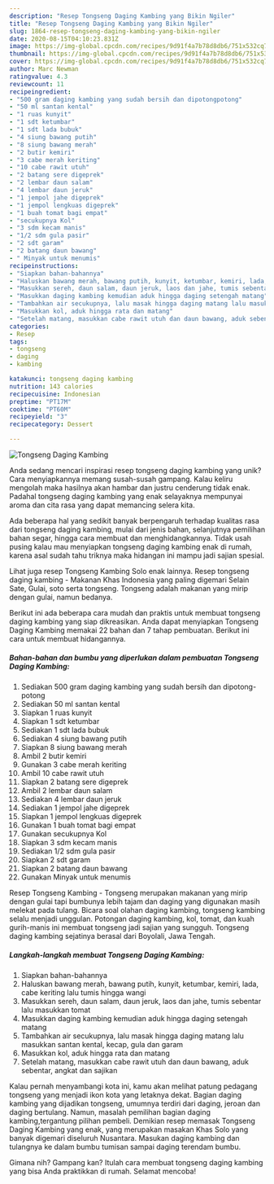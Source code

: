 ```yaml
---
description: "Resep Tongseng Daging Kambing yang Bikin Ngiler"
title: "Resep Tongseng Daging Kambing yang Bikin Ngiler"
slug: 1864-resep-tongseng-daging-kambing-yang-bikin-ngiler
date: 2020-08-15T04:10:23.831Z
image: https://img-global.cpcdn.com/recipes/9d91f4a7b78d8db6/751x532cq70/tongseng-daging-kambing-foto-resep-utama.jpg
thumbnail: https://img-global.cpcdn.com/recipes/9d91f4a7b78d8db6/751x532cq70/tongseng-daging-kambing-foto-resep-utama.jpg
cover: https://img-global.cpcdn.com/recipes/9d91f4a7b78d8db6/751x532cq70/tongseng-daging-kambing-foto-resep-utama.jpg
author: Marc Newman
ratingvalue: 4.3
reviewcount: 11
recipeingredient:
- "500 gram daging kambing yang sudah bersih dan dipotongpotong"
- "50 ml santan kental"
- "1 ruas kunyit"
- "1 sdt ketumbar"
- "1 sdt lada bubuk"
- "4 siung bawang putih"
- "8 siung bawang merah"
- "2 butir kemiri"
- "3 cabe merah keriting"
- "10 cabe rawit utuh"
- "2 batang sere digeprek"
- "2 lembar daun salam"
- "4 lembar daun jeruk"
- "1 jempol jahe digeprek"
- "1 jempol lengkuas digeprek"
- "1 buah tomat bagi empat"
- "secukupnya Kol"
- "3 sdm kecam manis"
- "1/2 sdm gula pasir"
- "2 sdt garam"
- "2 batang daun bawang"
- " Minyak untuk menumis"
recipeinstructions:
- "Siapkan bahan-bahannya"
- "Haluskan bawang merah, bawang putih, kunyit, ketumbar, kemiri, lada, cabe keriting lalu tumis hingga wangi"
- "Masukkan sereh, daun salam, daun jeruk, laos dan jahe, tumis sebentar lalu masukkan tomat"
- "Masukkan daging kambing kemudian aduk hingga daging setengah matang"
- "Tambahkan air secukupnya, lalu masak hingga daging matang lalu masukkan santan kental, kecap, gula dan garam"
- "Masukkan kol, aduk hingga rata dan matang"
- "Setelah matang, masukkan cabe rawit utuh dan daun bawang, aduk sebentar, angkat dan sajikan"
categories:
- Resep
tags:
- tongseng
- daging
- kambing

katakunci: tongseng daging kambing 
nutrition: 143 calories
recipecuisine: Indonesian
preptime: "PT17M"
cooktime: "PT60M"
recipeyield: "3"
recipecategory: Dessert

---
```



![Tongseng Daging Kambing](https://img-global.cpcdn.com/recipes/9d91f4a7b78d8db6/751x532cq70/tongseng-daging-kambing-foto-resep-utama.jpg)

Anda sedang mencari inspirasi resep tongseng daging kambing yang unik? Cara menyiapkannya memang susah-susah gampang. Kalau keliru mengolah maka hasilnya akan hambar dan justru cenderung tidak enak. Padahal tongseng daging kambing yang enak selayaknya mempunyai aroma dan cita rasa yang dapat memancing selera kita.

Ada beberapa hal yang sedikit banyak berpengaruh terhadap kualitas rasa dari tongseng daging kambing, mulai dari jenis bahan, selanjutnya pemilihan bahan segar, hingga cara membuat dan menghidangkannya. Tidak usah pusing kalau mau menyiapkan tongseng daging kambing enak di rumah, karena asal sudah tahu triknya maka hidangan ini mampu jadi sajian spesial.

Lihat juga resep Tongseng Kambing Solo enak lainnya. Resep tongseng daging kambing - Makanan Khas Indonesia yang paling digemari Selain Sate, Gulai, soto serta tongseng. Tongseng adalah makanan yang mirip dengan gulai, namun bedanya.


Berikut ini ada beberapa cara mudah dan praktis untuk membuat tongseng daging kambing yang siap dikreasikan. Anda dapat menyiapkan Tongseng Daging Kambing memakai 22 bahan dan 7 tahap pembuatan. Berikut ini cara untuk membuat hidangannya.

<!--inarticleads1-->

##### Bahan-bahan dan bumbu yang diperlukan dalam pembuatan Tongseng Daging Kambing:

1. Sediakan 500 gram daging kambing yang sudah bersih dan dipotong-potong
1. Sediakan 50 ml santan kental
1. Siapkan 1 ruas kunyit
1. Siapkan 1 sdt ketumbar
1. Sediakan 1 sdt lada bubuk
1. Sediakan 4 siung bawang putih
1. Siapkan 8 siung bawang merah
1. Ambil 2 butir kemiri
1. Gunakan 3 cabe merah keriting
1. Ambil 10 cabe rawit utuh
1. Siapkan 2 batang sere digeprek
1. Ambil 2 lembar daun salam
1. Sediakan 4 lembar daun jeruk
1. Sediakan 1 jempol jahe digeprek
1. Siapkan 1 jempol lengkuas digeprek
1. Gunakan 1 buah tomat bagi empat
1. Gunakan secukupnya Kol
1. Siapkan 3 sdm kecam manis
1. Sediakan 1/2 sdm gula pasir
1. Siapkan 2 sdt garam
1. Siapkan 2 batang daun bawang
1. Gunakan  Minyak untuk menumis


Resep Tongseng Kambing - Tongseng merupakan makanan yang mirip dengan gulai tapi bumbunya lebih tajam dan daging yang digunakan masih melekat pada tulang. Bicara soal olahan daging kambing, tongseng kambing selalu menjadi unggulan. Potongan daging kambing, kol, tomat, dan kuah gurih-manis ini membuat tongseng jadi sajian yang sungguh. Tongseng daging kambing sejatinya berasal dari Boyolali, Jawa Tengah. 

<!--inarticleads2-->

##### Langkah-langkah membuat Tongseng Daging Kambing:

1. Siapkan bahan-bahannya
1. Haluskan bawang merah, bawang putih, kunyit, ketumbar, kemiri, lada, cabe keriting lalu tumis hingga wangi
1. Masukkan sereh, daun salam, daun jeruk, laos dan jahe, tumis sebentar lalu masukkan tomat
1. Masukkan daging kambing kemudian aduk hingga daging setengah matang
1. Tambahkan air secukupnya, lalu masak hingga daging matang lalu masukkan santan kental, kecap, gula dan garam
1. Masukkan kol, aduk hingga rata dan matang
1. Setelah matang, masukkan cabe rawit utuh dan daun bawang, aduk sebentar, angkat dan sajikan


Kalau pernah menyambangi kota ini, kamu akan melihat patung pedagang tongseng yang menjadi ikon kota yang letaknya dekat. Bagian daging kambing yang dijadikan tongseng, umumnya terdiri dari daging, jeroan dan daging bertulang. Namun, masalah pemilihan bagian daging kambing,tergantung pilihan pembeli. Demikian resep memasak Tongseng Daging Kambing yang enak, yang merupakan masakan Khas Solo yang banyak digemari diseluruh Nusantara. Masukan daging kambing dan tulangnya ke dalam bumbu tumisan sampai daging terendam bumbu. 

Gimana nih? Gampang kan? Itulah cara membuat tongseng daging kambing yang bisa Anda praktikkan di rumah. Selamat mencoba!

